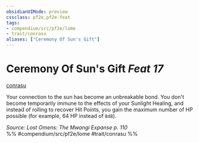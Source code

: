 ```yaml
---
obsidianUIMode: preview
cssclass: pf2e,pf2e-feat
tags:
- compendium/src/pf2e/lome
- trait/conrasu
aliases: ["Ceremony Of Sun's Gift"]
---
```

# Ceremony Of Sun's Gift  *Feat 17*  
[conrasu](conrasu-loag.md "Conrasu Ancestry & Heritage Trait")  


Your connection to the sun has become an unbreakable bond. You don't become temporarily immune to the effects of your Sunlight Healing, and instead of rolling to recover Hit Points, you gain the maximum number of HP possible (for example, 64 HP instead of `8d8`).

*Source: Lost Omens: The Mwangi Expanse p. 110*  
%% #compendium/src/pf2e/lome #trait/conrasu %%